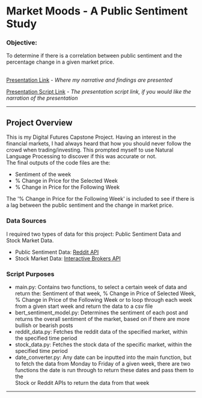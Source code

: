<h1>Market Moods - A Public Sentiment Study</h1>    

<h3>Objective:</h3>
To determine if there is a correlation between public sentiment and the percentage change in a given market price.  
<br><br/>

[Presentation Link](https://1drv.ms/p/c/3a77ee6445fd25c1/ESzuQc_OBoNAoU4csroxYHMBHORaFLtk8zmh6aonGtU0Gg?e=YijEru) - *Where my narrative and findings are presented*

[Presentation Script Link](https://docs.google.com/document/d/1wd2En0-qHanKVZDsTsk6BsxfsPdtx6z-PQqg6RfZOzA/edit?usp=sharing) - *The presentation script link, if you would like the narration of the presentation*

---
<h2>Project Overview</h2>

This is my Digital Futures Capstone Project. Having an interest in the financial markets, I had always heard that how you should never follow the crowd when trading/investing. This prompted myself to use Natural Language Processing to discover if this was accurate or not.   
The final outputs of the code files are the:
- Sentiment of the week
- % Change in Price for the Selected Week
- % Change in Price for the Following Week

The '% Change in Price for the Following Week' is included to see if there is a lag between the public sentiment and the change in market price.

<h3>Data Sources</h3>
I required two types of data for this project: Public Sentiment Data and Stock Market Data.  
  
- Public Sentiment Data: [Reddit API](https://www.reddit.com/dev/api/)   
- Stock Market Data: [Interactive Brokers API](https://www.interactivebrokers.com/campus/ibkr-api-page/twsapi-doc/#api-introduction)

<h3>Script Purposes</h3>

- main.py: Contains two functions, to select a certain week of data and return the: Sentiment of that week, % Change in Price of Selected Week, % Change in Price of the Following Week or to loop through each week from a given start week and return the data to a csv file
- bert_sentiment_model.py: Determines the sentiment of each post and returns the overall sentiment of the market, based on if there are more bullish or bearish posts
- reddit_data.py: Fetches the reddit data of the specified market, within the specified time period
- stock_data.py: Fetches the stock data of the specific market, within the specified time period
- date_converter.py: Any date can be inputted into the main function, but to fetch the data from Monday to Friday of a given week, there are two functions the date is run through to return these dates and pass them to the   
Stock or Reddit APIs to return the data from that week
---

